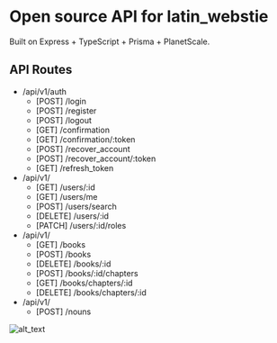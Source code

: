 # Open source API for latin_webstie

Built on Express + TypeScript + Prisma + PlanetScale.

## API Routes

-   /api/v1/auth
    -   [POST] /login
    -   [POST] /register
    -   [POST] /logout
    -   [GET] /confirmation
    -   [GET] /confirmation/:token
    -   [POST] /recover_account
    -   [POST] /recover_account/:token
    -   [GET] /refresh_token
-   /api/v1/
    -   [GET] /users/:id
    -   [GET] /users/me
    -   [POST] /users/search
    -   [DELETE] /users/:id
    -   [PATCH] /users/:id/roles
-   /api/v1/
    -   [GET] /books
    -   [POST] /books
    -   [DELETE] /books/:id
    -   [POST] /books/:id/chapters
    -   [GET] /books/chapters/:id
    -   [DELETE] /books/chapters/:id
-   /api/v1/
    -   [POST] /nouns

![alt_text](https://www.wykop.pl/cdn/c3201142/comment_1615839749rg57FUv9adkBCDs740QMe5,w400.jpg)
